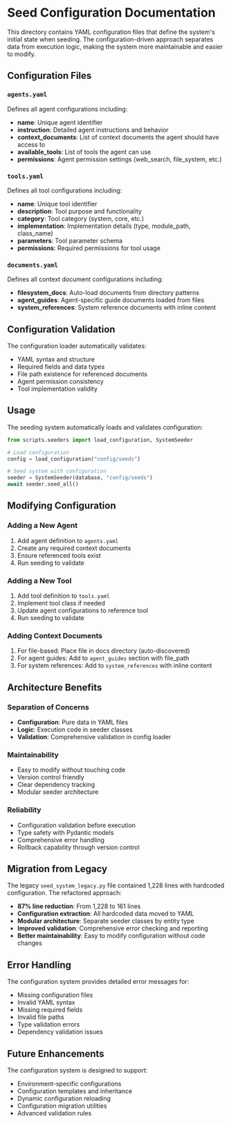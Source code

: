# Seed Configuration Documentation

This directory contains YAML configuration files that define the system's initial state when seeding. The configuration-driven approach separates data from execution logic, making the system more maintainable and easier to modify.

## Configuration Files

### `agents.yaml`
Defines all agent configurations including:
- **name**: Unique agent identifier
- **instruction**: Detailed agent instructions and behavior
- **context_documents**: List of context documents the agent should have access to
- **available_tools**: List of tools the agent can use
- **permissions**: Agent permission settings (web_search, file_system, etc.)

### `tools.yaml`  
Defines all tool configurations including:
- **name**: Unique tool identifier
- **description**: Tool purpose and functionality
- **category**: Tool category (system, core, etc.)
- **implementation**: Implementation details (type, module_path, class_name)
- **parameters**: Tool parameter schema
- **permissions**: Required permissions for tool usage

### `documents.yaml`
Defines all context document configurations including:
- **filesystem_docs**: Auto-load documents from directory patterns
- **agent_guides**: Agent-specific guide documents loaded from files
- **system_references**: System reference documents with inline content

## Configuration Validation

The configuration loader automatically validates:
- YAML syntax and structure
- Required fields and data types  
- File path existence for referenced documents
- Agent permission consistency
- Tool implementation validity

## Usage

The seeding system automatically loads and validates configuration:

```python
from scripts.seeders import load_configuration, SystemSeeder

# Load configuration
config = load_configuration("config/seeds")

# Seed system with configuration
seeder = SystemSeeder(database, "config/seeds")
await seeder.seed_all()
```

## Modifying Configuration

### Adding a New Agent
1. Add agent definition to `agents.yaml`
2. Create any required context documents
3. Ensure referenced tools exist
4. Run seeding to validate

### Adding a New Tool
1. Add tool definition to `tools.yaml`  
2. Implement tool class if needed
3. Update agent configurations to reference tool
4. Run seeding to validate

### Adding Context Documents
1. For file-based: Place file in docs directory (auto-discovered)
2. For agent guides: Add to `agent_guides` section with file_path
3. For system references: Add to `system_references` with inline content

## Architecture Benefits

### Separation of Concerns
- **Configuration**: Pure data in YAML files
- **Logic**: Execution code in seeder classes
- **Validation**: Comprehensive validation in config loader

### Maintainability
- Easy to modify without touching code
- Version control friendly
- Clear dependency tracking
- Modular seeder architecture

### Reliability
- Configuration validation before execution
- Type safety with Pydantic models
- Comprehensive error handling
- Rollback capability through version control

## Migration from Legacy

The legacy `seed_system_legacy.py` file contained 1,228 lines with hardcoded configuration. The refactored approach:

- **87% line reduction**: From 1,228 to 161 lines
- **Configuration extraction**: All hardcoded data moved to YAML
- **Modular architecture**: Separate seeder classes by entity type
- **Improved validation**: Comprehensive error checking and reporting
- **Better maintainability**: Easy to modify configuration without code changes

## Error Handling

The configuration system provides detailed error messages for:
- Missing configuration files
- Invalid YAML syntax
- Missing required fields
- Invalid file paths
- Type validation errors
- Dependency validation issues

## Future Enhancements

The configuration system is designed to support:
- Environment-specific configurations
- Configuration templates and inheritance
- Dynamic configuration reloading
- Configuration migration utilities
- Advanced validation rules